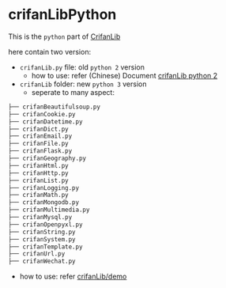 # crifanLibPython

This is the `python` part of [CrifanLib](https://github.com/crifan/crifanLib)

here contain two version:

* `crifanLib.py` file: old `python 2` version
  * how to use: refer (Chinese) Document [crifanLib python 2](https://www.crifan.com/files/doc/docbook/crifanlib_python/release/html/crifanlib_python.html)
* `crifanLib` folder: new `python 3` version
  * seperate to many aspect:

```bash
├── crifanBeautifulsoup.py
├── crifanCookie.py
├── crifanDatetime.py
├── crifanDict.py
├── crifanEmail.py
├── crifanFile.py
├── crifanFlask.py
├── crifanGeography.py
├── crifanHtml.py
├── crifanHttp.py
├── crifanList.py
├── crifanLogging.py
├── crifanMath.py
├── crifanMongodb.py
├── crifanMultimedia.py
├── crifanMysql.py
├── crifanOpenpyxl.py
├── crifanString.py
├── crifanSystem.py
├── crifanTemplate.py
├── crifanUrl.py
├── crifanWechat.py
```
  * how to use: refer [crifanLib/demo](https://github.com/crifan/crifanLibPython/tree/master/crifanLib/demo)
